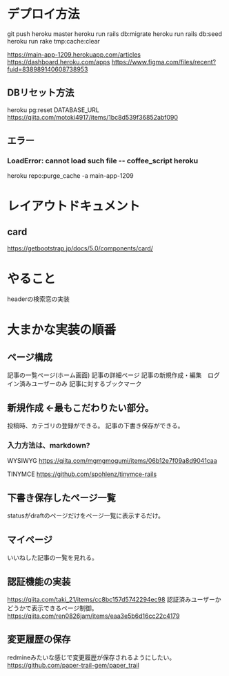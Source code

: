 # デプロイ方法
git push heroku master
heroku run rails db:migrate
heroku run rails db:seed
heroku run rake tmp:cache:clear

https://main-app-1209.herokuapp.com/articles
https://dashboard.heroku.com/apps
https://www.figma.com/files/recent?fuid=838989140608738953

## DBリセット方法
heroku pg:reset DATABASE_URL
https://qiita.com/motoki4917/items/1bc8d539f36852abf090

## エラー
### LoadError: cannot load such file -- coffee_script heroku
heroku repo:purge_cache -a main-app-1209

# レイアウトドキュメント
## card
https://getbootstrap.jp/docs/5.0/components/card/

# やること
headerの検索窓の実装
# 大まかな実装の順番
## ページ構成
記事の一覧ページ(ホーム画面)
記事の詳細ページ
記事の新規作成・編集　ログイン済みユーザーのみ
記事に対するブックマーク

## 新規作成 ←最もこだわりたい部分。
投稿時、カテゴリの登録ができる。
記事の下書き保存ができる。
### 入力方法は、markdown?
WYSIWYG
https://qiita.com/mgmgmogumi/items/06b12e7f09a8d9041caa

TINYMCE
https://github.com/spohlenz/tinymce-rails


## 下書き保存したページ一覧
statusがdraftのページだけをページ一覧に表示するだけ。

## マイページ
いいねした記事の一覧を見れる。

## 認証機能の実装
https://qiita.com/taki_21/items/cc8bc157d5742294ec98
認証済みユーザーかどうかで表示できるページ制御。
https://qiita.com/ren0826jam/items/eaa3e5b6d16cc22c4179

## 変更履歴の保存
redmineみたいな感じで変更履歴が保存されるようにしたい。
https://github.com/paper-trail-gem/paper_trail

